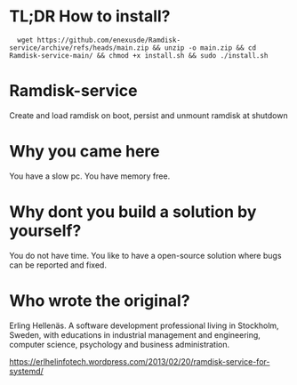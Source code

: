 # TL;DR How to install?
```
  wget https://github.com/enexusde/Ramdisk-service/archive/refs/heads/main.zip && unzip -o main.zip && cd Ramdisk-service-main/ && chmod +x install.sh && sudo ./install.sh
```

# Ramdisk-service
Create and load ramdisk on boot, persist and unmount ramdisk at shutdown

# Why you came here
You have a slow pc. You have memory free.

# Why dont you build a solution by yourself?
You do not have time. You like to have a open-source solution where bugs can be reported and fixed.

# Who wrote the original?

Erling Hellenäs. A software development professional living in Stockholm, Sweden, with educations in industrial management and engineering, computer science, psychology and business administration. 

https://erlhelinfotech.wordpress.com/2013/02/20/ramdisk-service-for-systemd/
